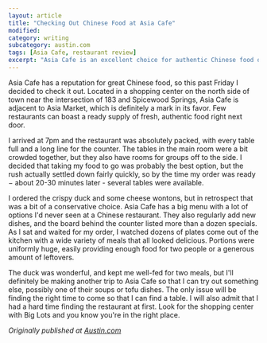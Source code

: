 ```yaml
---
layout: article
title: "Checking Out Chinese Food at Asia Cafe"
modified:
category: writing
subcategory: austin.com
tags: [Asia Cafe, restaurant review]
excerpt: "Asia Cafe is an excellent choice for authentic Chinese food on the north side of town."
---
```


Asia Cafe has a reputation for great Chinese food, so this past Friday I decided to check it out. Located in a shopping center on the north side of town near the intersection of 183 and Spicewood Springs, Asia Cafe is adjacent to Asia Market, which is definitely a mark in its favor. Few restaurants can boast a ready supply of fresh, authentic food right next door.

I arrived at 7pm and the restaurant was absolutely packed, with every table full and a long line for the counter. The tables in the main room were a bit crowded together, but they also have rooms for groups off to the side. I decided that taking my food to go was probably the best option, but the rush actually settled down fairly quickly, so by the time my order was ready − about 20-30 minutes later - several tables were available.

I ordered the crispy duck and some cheese wontons, but in retrospect that was a bit of a conservative choice. Asia Cafe has a big menu with a lot of options I'd never seen at a Chinese restaurant. They also regularly add new dishes, and the board behind the counter listed more than a dozen specials. As I sat and waited for my order, I watched dozens of plates come out of the kitchen with a wide variety of meals that all looked delicious. Portions were uniformly huge, easily providing enough food for two people or a generous amount of leftovers.

The duck was wonderful, and kept me well-fed for two meals, but I'll definitely be making another trip to Asia Cafe so that I can try out something else, possibly one of their soups or tofu dishes. The only issue will be finding the right time to come so that I can find a table. I will also admit that I had a hard time finding the restaurant at first. Look for the shopping center with Big Lots and you know you're in the right place.

*Originally published at [Austin.com][1]*

[1]: http://web.archive.org/web/20130530050410/http://www.austin.com/articles/0313/checking-out-chinese-food-at-asia-cafe.html